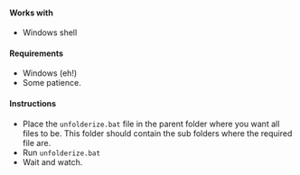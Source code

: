 #### Works with
* Windows shell

#### Requirements
* Windows (eh!)
* Some patience.

#### Instructions
* Place the `unfolderize.bat` file in the parent folder where you want all files to be. This folder should contain the sub folders where the required file are.
* Run `unfolderize.bat`
* Wait and watch.
